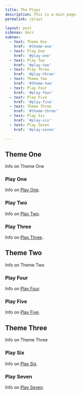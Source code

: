 ```yaml
---
title: The Plays
description: This is a main page.
permalink: /plays

layout: post
sidenav: docs
subnav:
  - text: Theme One
    href: '#theme-one'
  - text: Play One
    href: '#play-one'
  - text: Play Two
    href: '#play-two'
  - text: Play Three
    href: '#play-three'
  - text: Theme Two
    href: '#theme-two'
  - text: Play Four
    href: '#play-four'
  - text: Play Five
    href: '#play-five'
  - text: Theme Three
    href: '#theme-three'
  - text: Play Six
    href: '#play-six'
  - text: Play Seven
    href: '#play-seven'
                      
---
```

## Theme One
Info on Theme One

### Play One

Info on [Play One](/play1).

### Play Two

Info on [Play Two](/play2).

### Play Three

Info on [Play Three](/play3)..

## Theme Two

Info on Theme Two

### Play Four

Info on [Play Four](/play4).

### Play Five

Info on [Play Five](/play5).

## Theme Three

Info on Theme Three

### Play Six

Info on [Play Six](/play6).

### Play Seven

Info on [Play Seven](/play7).

